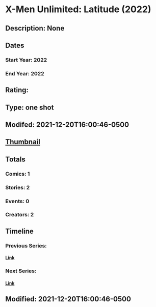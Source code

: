 # X-Men Unlimited: Latitude (2022)
## Description: None
## Dates
### Start Year: 2022
### End Year: 2022
## Rating: 
## Type: one shot
## Modifed: 2021-12-20T16:00:46-0500
## [Thumbnail](http://i.annihil.us/u/prod/marvel/i/mg/b/40/image_not_available.jpg)
## Totals
### Comics: 1
### Stories: 2
### Events: 0
### Creators: 2
## Timeline
### Previous Series: 
#### [Link]()
### Next Series: 
#### [Link]()
## Modified: 2021-12-20T16:00:46-0500